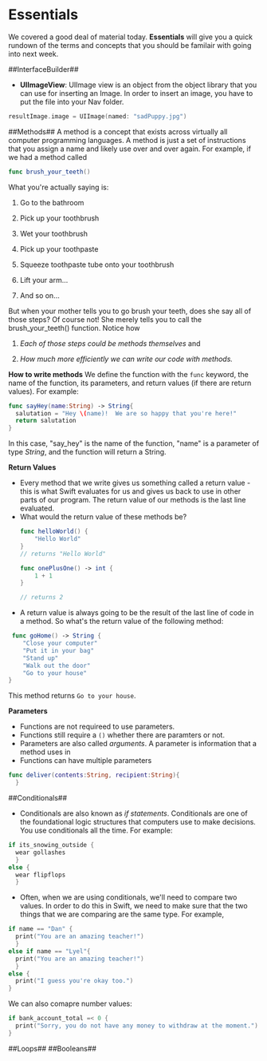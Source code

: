 # Essentials

We covered a good deal of material today.  **Essentials** will give you a quick rundown of the terms and concepts that you should be familair with going into next week.

##InterfaceBuilder##
+ **UIImageView**: UIImage view is an object from the object library that you can use for inserting an Image.  In order to insert an image, you have to put the file into your Nav folder.  

```swift
resultImage.image = UIImage(named: "sadPuppy.jpg")
```

##Methods##
A method is a concept that exists across virtually all computer programming languages.  A method is just a set of instructions that you assign a name and likely use over and over again.  For example, if we had a method called

```swift
func brush_your_teeth()
```

What you're actually saying is:

1. Go to the bathroom

2. Pick up your toothbrush

3. Wet your toothbrush

4. Pick up your toothpaste

5. Squeeze toothpaste tube onto your toothbrush

6. Lift your arm...

7. And so on...  

But when your mother tells you to go brush your teeth, does she say all of those steps?  Of course not! She merely tells you to call the brush_your_teeth() function.  Notice how 

1) *Each of those steps could be methods themselves* and 

2) *How much more efficiently we can write our code with methods.*

**How to write methods**
We define the function with the ```func``` keyword, the name of the function, its parameters, and return values (if there are return values).  For example:

```swift
func sayHey(name:String) -> String{
  salutation = "Hey \(name)!  We are so happy that you're here!"
  return salutation
}
```

In this case, "say_hey" is the name of the function, "name" is a parameter of type *String*, and the function will return a String.

**Return Values**
+ Every method that we write gives us something called a return value - this is what Swift evaluates for us and gives us back to use in other parts of our program. The return value of our methods is the last line evaluated. 
+ What would the return value of these methods be?
	```swift
	func helloWorld() {
		"Hello World"
	} 
	// returns "Hello World"

	func onePlusOne() -> int {
		1 + 1 
	} 
	
	// returns 2 
	```
+ A return value is always going to be the result of the last line of code in a method. So what's the return value of the following method:

```swift
 func goHome() -> String { 
	"Close your computer"
	"Put it in your bag"
	"Stand up"
	"Walk out the door" 
	"Go to your house"
}
```


This method returns `Go to your house`.
 

**Parameters**
- Functions are not requireed to use parameters. 
- Functions still require a ```()``` whether there are paramters or not.
- Parameters are also called *arguments*.  A parameter is information that a method uses in
- Functions can have multiple parameters

```swift
func deliver(contents:String, recipient:String){
  }
```
  
  
##Conditionals##
+ Conditionals are also known as *if statements*.  Conditionals are one of the foundational logic structures that computers use to make decisions.  You use conditionals all the time.  For example:

```swift
if its_snowing_outside {
  wear gollashes 
  }
else {
  wear flipflops
  }
```

+ Often, when we are using conditionals, we'll need to compare two values.  In order to do this in Swift, we need to make sure that the two things that we are comparing are the same type.  For example,

```swift
if name == "Dan" {
  print("You are an amazing teacher!") 
  }
else if name == "Lyel"{
  print("You are an amazing teacher!") 
  }
else {
  print("I guess you're okay too.")
}
```

We can also comapre number values:

```swift
if bank_account_total =< 0 {
  print("Sorry, you do not have any money to withdraw at the moment.")
}
```

##Loops##
##Booleans##
